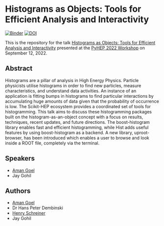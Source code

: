 # Histograms as Objects: Tools for Efficient Analysis and Interactivity

[![Binder](https://mybinder.org/badge_logo.svg)](https://mybinder.org/v2/gh/amangoel185/pyhep-2022-histogramming-talk/HEAD)
[![DOI](https://zenodo.org/badge/534640103.svg)](https://zenodo.org/badge/latestdoi/534640103)

This is the repository for the talk [Histograms as Objects: Tools for Efficient Analysis and Interactivity](https://indico.cern.ch/event/1150631/contributions/5014273/) presented at the [PyHEP 2022 Workshop](https://indico.cern.ch/event/1150631/) on September 12, 2022.

## Abstract

Histograms are a pillar of analysis in High Energy Physics. Particle physicists utilise histograms in order to find new particles, measure characteristics, and understand data activities. An instance of an application is fitting bumps in histograms to find particular interactions by accumulating huge amounts of data given that the probability of occurrence is low. The Scikit-HEP ecosystem provides a coordinated set of tools for histogramming. This talk aims to discuss these histogramming packages built on the histogram-as-an-object concept with a focus on results, techniques, recent updates, and future directions. The boost-histogram library enables fast and efficient histogramming, while Hist adds useful features by using boost-histogram as a backend. A new library, uproot-browser, has been introduced which enables a user to browse and look inside a ROOT file, completely via the terminal.

## Speakers

- [Aman Goel](https://github.com/amangoel185)
- Jay Gohil

## Authors

- [Aman Goel](https://github.com/amangoel185)
- Dr Hans Peter Dembinski
- [Henry Schreiner](http://iscinumpy.gitlab.io)
- Jay Gohil
